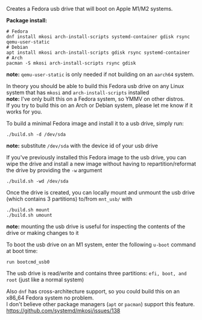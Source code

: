Creates a Fedora usb drive that will boot on Apple M1/M2 systems.

**Package install:**  
```
# Fedora
dnf install mkosi arch-install-scripts systemd-container gdisk rsync qemu-user-static
# Debian
apt install mkosi arch-install-scripts gdisk rsync systemd-container
# Arch
pacman -S mkosi arch-install-scripts rsync gdisk
```
**note:** ```qemu-user-static``` is only needed if not building on an ```aarch64``` system. 

In theory you should be able to build this Fedora usb drive on any Linux system that has ```mkosi``` and ```arch-install-scripts``` installed  
**note:** I've only built this on a Fedora system, so YMMV on other distros.  
If you try to build this on an Arch or Debian system, please let me know if it works for you.  

To build a minimal Fedora image and install it to a usb drive, simply run:
```
./build.sh -d /dev/sda
```

**note:** substitute ```/dev/sda``` with the device id of your usb drive

If you've previously installed this Fedora image to the usb drive, you can wipe the drive and install a new image without having to repartition/reformat the drive by providing the `-w` argument   
```
./build.sh -wd /dev/sda
```

Once the drive is created, you can locally mount and unmount the usb drive (which contains 3 partitions) to/from ```mnt_usb/``` with 
```
./build.sh mount
./build.sh umount
```
**note:** mounting the usb drive is useful for inspecting the contents of the drive or making changes to it   

To boot the usb drive on an M1 system, enter the following ```u-boot``` command at boot time:
```
run bootcmd_usb0
```

The usb drive is read/write and contains three partitions: ```efi, boot, and root``` (just like a normal system)  

Also ```dnf``` has cross-architecture support, so you could build this on an x86_64 Fedora system no problem.   
I don't believe other package managers (```apt``` or ```pacman```) support this feature.  
https://github.com/systemd/mkosi/issues/138
